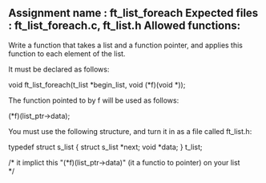 Assignment name  : ft_list_foreach
Expected files   : ft_list_foreach.c, ft_list.h
Allowed functions:
--------------------------------------------------------------------------------

Write a function that takes a list and a function pointer, and applies this
function to each element of the list.

It must be declared as follows:

void    ft_list_foreach(t_list *begin_list, void (*f)(void *));

The function pointed to by f will be used as follows:

(*f)(list_ptr->data);

You must use the following structure, and turn it in as a file called
ft_list.h:

typedef struct    s_list
{
    struct s_list *next;
    void          *data;
}                 t_list;

/*
    it implict this "(*f)(list_ptr->data)" (it a functio to pointer) on your list  
*/
